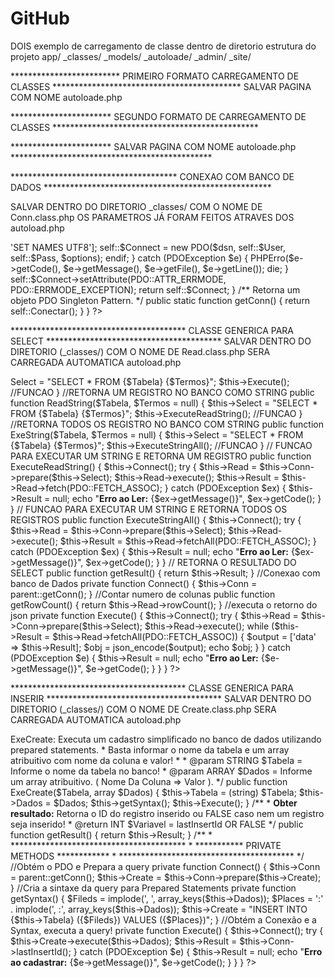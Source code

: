 # GitHub

DOIS exemplo de carregamento de classe dentro de diretorio
estrutura do projeto
app/
_classes/
_models/
_autoloade/
_admin/
_site/


************************* PRIMEIRO FORMATO CARREGAMENTO DE CLASSES *******************************************
SALVAR PAGINA COM NOME autoloade.php
<?php
define('HOST','localhost');    // BANCO MYSQL
define('USER','root');         // USUARIO
define('PASS','');             //SENHA
define('DBA','');              //NOME DO BANCO

Class autoloade(){
	
	
	  public $Diretorio = ['_classes','_models']; //**************DIRETORIOS DEFINIDOS
    public $iDir = null;  //**************DIRETORIOS VAZIOS
	
	public function __construction(){   //*********CARREGAMENTO 
		spl_autoload_register(array($this, 'loader'));
	}
  
	private static loader($Class){		
		foreach ($Diretorio as $dirName):
            if (!$iDir && file_exists("../{$dirName}/{$Class}.class.php")):
                    require_once("../{$dirName}/{$Class}.class.php");
                      $iDir = true;
            endif;
        endforeach;
    if (!$iDir):
        echo "Não foi possível incluir {$Class}.class.php",E_USER_ERROR;
        die;
    endif;		
	}	
}
?>

***********************  SEGUNDO FORMATO DE CARREGAMENTO DE CLASSES ***********************************************

   ***********************     SALVAR PAGINA COM NOME autoloade.php **********************************************
                                          
<?php
define('HOST','localhost');  // BANCO MYSQL
define('USER','root');      // USUARIO
define('PASS','');          //SENHA
define('DBA','');            //NOME DO BANCO

// AUTO LOAD DE CLASSES ####################
function __autoload($Class) {

       $cDir = ['_config','_models'];
       $iDir = null;

        foreach ($cDir as $dirName):
             if (!$iDir && file_exists("../{$dirName}/{$Class}.class.php")):
                    require_once("../{$dirName}/{$Class}.class.php");
                      $iDir = true;
            endif;
        endforeach;

    if (!$iDir):
        echo "Não foi possível incluir {$Class}.class.php",E_USER_ERROR;
        die;
    endif;
}
?>

************************************** CONEXAO COM BANCO DE DADOS ****************************************************

SALVAR DENTRO DO DIRETORIO  _classes/ COM O NOME DE Conn.class.php  OS PARAMETROS JÁ FORAM FEITOS ATRAVES DOS autoload.php

<?php
/*
*conexao
*/
class Conn{
    private static $Host = HOST;
    private static $User = USER;
    private static $Pass = PASS;
    private static $Dba  = DBA;


    private static $Connect = null;


    private static function Conectar() {
        try {
            if (self::$Connect == null):
                $dsn = 'mysql:host=' . self::$Host . ';dbname=' . self::$Dba;
                $options = [ PDO::MYSQL_ATTR_INIT_COMMAND => 'SET NAMES UTF8'];
                self::$Connect = new PDO($dsn, self::$User, self::$Pass, $options);
            endif;
        } catch (PDOException $e) {
            PHPErro($e->getCode(), $e->getMessage(), $e->getFile(), $e->getLine());
            die;
        }

        self::$Connect->setAttribute(PDO::ATTR_ERRMODE, PDO::ERRMODE_EXCEPTION);
        return self::$Connect;
    }

    /** Retorna um objeto PDO Singleton Pattern. */
    public static function getConn() {
        return self::Conectar();
    }
}
?>
**************************************** CLASSE GENERICA PARA SELECT   ****************************************
SALVAR DENTRO DO DIRETORIO  (_classes/) COM O NOME DE Read.class.php  SERA CARREGADA AUTOMATICA autoload.php
<?php
class Read extends Conn {

    private $Select;
    private $Result;
    private $Read;
    private $Conn;
    
// RETORNA UM SELECT EM JSON
    public function ExeRead($Tabela, $Termos = null) {

        $this->Select = "SELECT * FROM {$Tabela} {$Termos}";
        $this->Execute();  //FUNCAO
    }
     //RETORNA UM REGISTRO NO BANCO COMO STRING
    public function ReadString($Tabela, $Termos = null) {
        $this->Select = "SELECT * FROM  {$Tabela} {$Termos}";
        $this->ExecuteReadString();  //FUNCAO
    }
      //RETORNA TODOS OS REGISTRO NO BANCO COM STRING
    public function ExeString($Tabela, $Termos = null) {
        $this->Select = "SELECT * FROM  {$Tabela} {$Termos}";
        $this->ExecuteStringAll();   //FUNCAO
    }
    // FUNCAO PARA EXECUTAR UM STRING E RETORNA UM REGISTRO
    public function ExecuteReadString() {
        $this->Connect();
        try {
            $this->Read = $this->Conn->prepare($this->Select);
            $this->Read->execute();
            $this->Result = $this->Read->fetch(PDO::FETCH_ASSOC);
        } catch (PDOException $ex) {
            $this->Result = null;
            echo "<b>Erro ao Ler:</b> {$ex->getMessage()}", $ex->getCode();
        }
    }
     // FUNCAO PARA EXECUTAR UM STRING E RETORNA TODOS OS REGISTROS
    public function ExecuteStringAll() {
        $this->Connect();
        try {
            $this->Read = $this->Conn->prepare($this->Select);
            $this->Read->execute();
            $this->Result = $this->Read->fetchAll(PDO::FETCH_ASSOC);
        } catch (PDOException $ex) {
            $this->Result = null;
            echo "<b>Erro ao Ler:</b> {$ex->getMessage()}", $ex->getCode();
        }
    }
    // RETORNA O RESULTADO DO SELECT
    public function getResult() {
        return $this->Result;  
    }

    //Conexao com banco de Dados
    private function Connect() {
        $this->Conn = parent::getConn();
    }

    //Contar numero de colunas
    public function getRowCount() {
        return $this->Read->rowCount();
    }

   //executa o retorno do json
    private function Execute() {

        $this->Connect();
        try {
            $this->Read = $this->Conn->prepare($this->Select);
            $this->Read->execute();
            while ($this->Result = $this->Read->fetchAll(PDO::FETCH_ASSOC)) {
                $output = ['data' => $this->Result];
                $obj = json_encode($output);
                echo $obj;
            }
        } catch (PDOException $e) {
            $this->Result = null;
            echo "<b>Erro ao Ler:</b> {$e->getMessage()}", $e->getCode();
        }
    }
}

?>
**************************************** CLASSE GENERICA PARA INSERIR   ****************************************
SALVAR DENTRO DO DIRETORIO  (_classes/) COM O NOME DE Create.class.php  SERA CARREGADA AUTOMATICA autoload.php

<?php
class Create extends Conn {

    
    private $Tabela;
    private $Dados;
    private $Result;

    /** @var PDOStatement */
    private $Create;

    /** @var PDO */
    private $Conn;

    /**
     * <b>ExeCreate:</b> Executa um cadastro simplificado no banco de dados utilizando prepared statements.
     * Basta informar o nome da tabela e um array atribuitivo com nome da coluna e valor!
     * 
     * @param STRING $Tabela = Informe o nome da tabela no banco!
     * @param ARRAY $Dados = Informe um array atribuitivo. ( Nome Da Coluna => Valor ).
     */
    public function ExeCreate($Tabela, array $Dados) {
        $this->Tabela = (string) $Tabela;
        $this->Dados = $Dados;

        $this->getSyntax();
        $this->Execute();
    }

    /**
     * <b>Obter resultado:</b> Retorna o ID do registro inserido ou FALSE caso nem um registro seja inserido! 
     * @return INT $Variavel = lastInsertId OR FALSE
     */
    public function getResult() {
        return $this->Result;
    }

    /**
     * ****************************************
     * *********** PRIVATE METHODS ************
     * ****************************************
     */
    //Obtém o PDO e Prepara a query
    private function Connect() {
        $this->Conn = parent::getConn();
        $this->Create = $this->Conn->prepare($this->Create);
    }

    //Cria a sintaxe da query para Prepared Statements
    private function getSyntax() {
        $Fileds = implode(', ', array_keys($this->Dados));
        $Places = ':' . implode(', :', array_keys($this->Dados));
        $this->Create = "INSERT INTO {$this->Tabela} ({$Fileds}) VALUES ({$Places})";
    }

    //Obtém a Conexão e a Syntax, executa a query!
    private function Execute() {
        $this->Connect();
        try {
            $this->Create->execute($this->Dados);
            $this->Result = $this->Conn->lastInsertId();
        } catch (PDOException $e) {
            $this->Result = null;
            echo "<b>Erro ao cadastrar:</b> {$e->getMessage()}", $e->getCode();
        }
    }
}
?>
